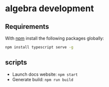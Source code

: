 # algebra development

## Requirements

With [npm](https://www.npmjs.com/) install the following packages globally:

```sh
npm install typescript serve -g
```

## scripts

- Launch docs website: `npm start`
- Generate build: `npm run build`
